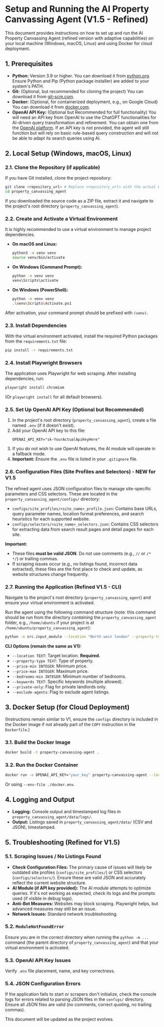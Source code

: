 # Setup and Running the AI Property Canvassing Agent (V1.5 - Refined)

This document provides instructions on how to set up and run the AI Property Canvassing Agent (refined version with adaptive capabilities) on your local machine (Windows, macOS, Linux) and using Docker for cloud deployment.

## 1. Prerequisites

*   **Python:** Version 3.9 or higher. You can download it from [python.org](https://www.python.org/downloads/). Ensure Python and Pip (Python package installer) are added to your system's PATH.
*   **Git:** (Optional, but recommended for cloning the project) You can download it from [git-scm.com](https://git-scm.com/downloads).
*   **Docker:** (Optional, for containerized deployment, e.g., on Google Cloud) You can download it from [docker.com](https://www.docker.com/products/docker-desktop).
*   **OpenAI API Key:** (Optional but Recommended for full functionality) You will need an API key from OpenAI to use the ChatGPT functionalities for AI-driven query transformation and refinement. You can obtain one from the [OpenAI platform](https://platform.openai.com/account/api-keys). If an API key is not provided, the agent will still function but will rely on basic rule-based query construction and will not be able to adapt its search queries using AI.

## 2. Local Setup (Windows, macOS, Linux)

### 2.1. Clone the Repository (if applicable)

If you have Git installed, clone the project repository:
```bash
git clone <repository_url> # Replace <repository_url> with the actual URL
cd property_canvassing_agent
```
If you downloaded the source code as a ZIP file, extract it and navigate to the project's root directory (`property_canvassing_agent`).

### 2.2. Create and Activate a Virtual Environment

It is highly recommended to use a virtual environment to manage project dependencies.

*   **On macOS and Linux:**
    ```bash
    python3 -m venv venv
    source venv/bin/activate
    ```
*   **On Windows (Command Prompt):**
    ```bash
    python -m venv venv
    venv\Scripts\activate
    ```
*   **On Windows (PowerShell):**
    ```bash
    python -m venv venv
    .\venv\Scripts\Activate.ps1
    ```

After activation, your command prompt should be prefixed with `(venv)`.

### 2.3. Install Dependencies

With the virtual environment activated, install the required Python packages from the `requirements.txt` file:

```bash
pip install -r requirements.txt
```

### 2.4. Install Playwright Browsers

The application uses Playwright for web scraping. After installing dependencies, run:

```bash
playwright install chromium
```
(Or `playwright install` for all default browsers).

### 2.5. Set Up OpenAI API Key (Optional but Recommended)

1.  In the project's root directory (`property_canvassing_agent`), create a file named `.env` (if it doesn't exist).
2.  Add your OpenAI API key to this file:
    ```
    OPENAI_API_KEY="sk-YourActualApiKeyHere"
    ```
3.  If you do not wish to use OpenAI features, the AI module will operate in a fallback mode.
4.  **Important:** Ensure the `.env` file is listed in your `.gitignore` file.

### 2.6. Configuration Files (Site Profiles and Selectors) - NEW for V1.5

The refined agent uses JSON configuration files to manage site-specific parameters and CSS selectors. These are located in the `property_canvassing_agent/configs/` directory:

*   `configs/site_profiles/<site_name>_profile.json`: Contains base URLs, query parameter names, location format preferences, and search heuristics for each supported website.
*   `configs/selectors/<site_name>_selectors.json`: Contains CSS selectors for extracting data from search result pages and detail pages for each site.

**Important:**
*   These files **must be valid JSON**. Do not use comments (e.g., `//` or `/* */`) or trailing commas.
*   If scraping issues occur (e.g., no listings found, incorrect data extracted), these files are the first place to check and update, as website structures change frequently.

### 2.7. Running the Application (Refined V1.5 - CLI)

Navigate to the project's root directory (`property_canvassing_agent`) and ensure your virtual environment is activated.

Run the agent using the following command structure (note: this command should be run from the directory *containing* the `property_canvassing_agent` folder, e.g., `/home/ubuntu` if your project is at `/home/ubuntu/property_canvassing_agent`):

```bash
python -m src.input_module --location "North west london" --property-type "any" --price-max 1500
```

**CLI Options (remain the same as V1):**

*   `--location TEXT`: Target location. **Required.**
*   `--property-type TEXT`: Type of property.
*   `--price-min INTEGER`: Minimum price.
*   `--price-max INTEGER`: Maximum price.
*   `--bedrooms-min INTEGER`: Minimum number of bedrooms.
*   `--keywords TEXT`: Specific keywords (multiple allowed).
*   `--private-only`: Flag for private landlords only.
*   `--exclude-agents`: Flag to exclude agent listings.

## 3. Docker Setup (for Cloud Deployment)

(Instructions remain similar to V1, ensure the `configs` directory is included in the Docker image if not already part of the `COPY` instruction in the `Dockerfile`.)

### 3.1. Build the Docker Image
```bash
docker build -t property-canvassing-agent .
```

### 3.2. Run the Docker Container
```bash
docker run -e OPENAI_API_KEY="your_key" property-canvassing-agent --location "London"
```
Or using `--env-file ./docker.env`.

## 4. Logging and Output

*   **Logging:** Console output and timestamped log files in `property_canvassing_agent/data/logs/`.
*   **Output:** Listings saved in `property_canvassing_agent/data/` (CSV and JSON), timestamped.

## 5. Troubleshooting (Refined for V1.5)

### 5.1. Scraping Issues / No Listings Found
*   **Check Configuration Files:** The primary cause of issues will likely be outdated site profiles (`configs/site_profiles/`) or CSS selectors (`configs/selectors/`). Ensure these are valid JSON and accurately reflect the current website structure.
*   **AI Module (if API key provided):** The AI module attempts to optimize queries. If it's not working as expected, check its logs and the prompts used (if visible in debug logs).
*   **Anti-Bot Measures:** Websites may block scraping. Playwright helps, but advanced measures may still be an issue.
*   **Network Issues:** Standard network troubleshooting.

### 5.2. `ModuleNotFoundError`
Ensure you are in the correct directory when running the `python -m ...` command (the parent directory of `property_canvassing_agent`) and that your virtual environment is activated.

### 5.3. OpenAI API Key Issues
Verify `.env` file placement, name, and key correctness.

### 5.4. JSON Configuration Errors
If the application fails to start or scrapers don't initialize, check the console logs for errors related to parsing JSON files in the `configs/` directory. Ensure all JSON files are valid (no comments, correct quoting, no trailing commas).

This document will be updated as the project evolves.

